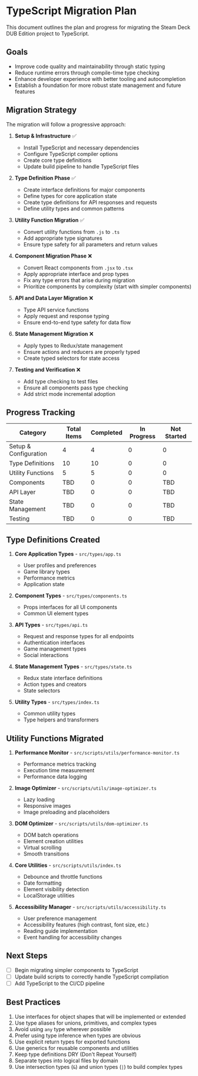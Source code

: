 # TypeScript Migration Plan

This document outlines the plan and progress for migrating the Steam Deck DUB Edition project to TypeScript.

## Goals

- Improve code quality and maintainability through static typing
- Reduce runtime errors through compile-time type checking
- Enhance developer experience with better tooling and autocompletion
- Establish a foundation for more robust state management and future features

## Migration Strategy

The migration will follow a progressive approach:

1. **Setup & Infrastructure** ✅
   - Install TypeScript and necessary dependencies
   - Configure TypeScript compiler options
   - Create core type definitions
   - Update build pipeline to handle TypeScript files

2. **Type Definition Phase** ✅
   - Create interface definitions for major components
   - Define types for core application state
   - Create type definitions for API responses and requests
   - Define utility types and common patterns

3. **Utility Function Migration** ✅
   - Convert utility functions from `.js` to `.ts`
   - Add appropriate type signatures
   - Ensure type safety for all parameters and return values

4. **Component Migration Phase** ❌
   - Convert React components from `.jsx` to `.tsx`
   - Apply appropriate interface and prop types
   - Fix any type errors that arise during migration
   - Prioritize components by complexity (start with simpler components)

5. **API and Data Layer Migration** ❌
   - Type API service functions
   - Apply request and response typing
   - Ensure end-to-end type safety for data flow

6. **State Management Migration** ❌
   - Apply types to Redux/state management
   - Ensure actions and reducers are properly typed
   - Create typed selectors for state access

7. **Testing and Verification** ❌
   - Add type checking to test files
   - Ensure all components pass type checking
   - Add strict mode incremental adoption

## Progress Tracking

| Category | Total Items | Completed | In Progress | Not Started |
|----------|-------------|-----------|-------------|-------------|
| Setup & Configuration | 4 | 4 | 0 | 0 |
| Type Definitions | 10 | 10 | 0 | 0 |
| Utility Functions | 5 | 5 | 0 | 0 |
| Components | TBD | 0 | 0 | TBD |
| API Layer | TBD | 0 | 0 | TBD |
| State Management | TBD | 0 | 0 | TBD |
| Testing | TBD | 0 | 0 | TBD |

## Type Definitions Created

1. **Core Application Types** - `src/types/app.ts`
   - User profiles and preferences
   - Game library types
   - Performance metrics
   - Application state

2. **Component Types** - `src/types/components.ts`
   - Props interfaces for all UI components
   - Common UI element types

3. **API Types** - `src/types/api.ts`
   - Request and response types for all endpoints
   - Authentication interfaces
   - Game management types
   - Social interactions

4. **State Management Types** - `src/types/state.ts`
   - Redux state interface definitions
   - Action types and creators
   - State selectors

5. **Utility Types** - `src/types/index.ts`
   - Common utility types
   - Type helpers and transformers

## Utility Functions Migrated

1. **Performance Monitor** - `src/scripts/utils/performance-monitor.ts`
   - Performance metrics tracking
   - Execution time measurement
   - Performance data logging

2. **Image Optimizer** - `src/scripts/utils/image-optimizer.ts`
   - Lazy loading
   - Responsive images
   - Image preloading and placeholders

3. **DOM Optimizer** - `src/scripts/utils/dom-optimizer.ts`
   - DOM batch operations
   - Element creation utilities
   - Virtual scrolling
   - Smooth transitions

4. **Core Utilities** - `src/scripts/utils/index.ts`
   - Debounce and throttle functions
   - Date formatting
   - Element visibility detection
   - LocalStorage utilities

5. **Accessibility Manager** - `src/scripts/utils/accessibility.ts`
   - User preference management
   - Accessibility features (high contrast, font size, etc.)
   - Reading guide implementation
   - Event handling for accessibility changes

## Next Steps

- [ ] Begin migrating simpler components to TypeScript
- [ ] Update build scripts to correctly handle TypeScript compilation
- [ ] Add TypeScript to the CI/CD pipeline

## Best Practices

1. Use interfaces for object shapes that will be implemented or extended
2. Use type aliases for unions, primitives, and complex types
3. Avoid using `any` type wherever possible
4. Prefer using type inference when types are obvious
5. Use explicit return types for exported functions
6. Use generics for reusable components and utilities
7. Keep type definitions DRY (Don't Repeat Yourself)
8. Separate types into logical files by domain
9. Use intersection types (`&`) and union types (`|`) to build complex types 